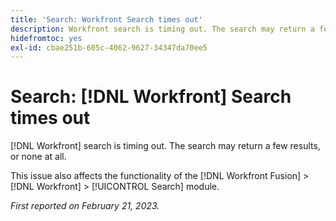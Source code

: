 ```yaml
---
title: 'Search: Workfront Search times out'
description: Workfront search is timing out. The search may return a few results, or none at all.
hidefromtoc: yes
exl-id: cbae251b-605c-4062-9627-34347da70ee5
---
```

# Search: [!DNL Workfront] Search times out

<!--this issue is on WF and WFF TOCs-->

[!DNL Workfront] search is timing out. The search may return a few results, or none at all.

This issue also affects the functionality of the [!DNL Workfront Fusion] > [!DNL Workfront] > [!UICONTROL Search] module.

_First reported on February 21, 2023._
